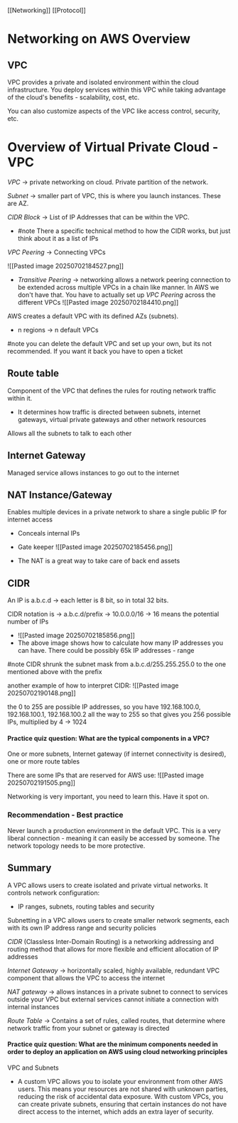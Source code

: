 [[Networking]] [[Protocol]]
# Networking on AWS Overview
## VPC
VPC provides a private and isolated environment within the cloud infrastructure. You deploy services within this VPC while taking advantage of the cloud's benefits - scalability, cost, etc. 

You can also customize aspects of the VPC like access control, security, etc. 

# Overview of Virtual Private Cloud - VPC 
*VPC* -> private networking on cloud. Private partition of the network. 

*Subnet* -> smaller part of VPC, this is where you launch  instances. These are AZ. 

*CIDR Block* -> List of IP Addresses that can be within the VPC. 
- #note There a specific technical method to how the CIDR works, but just think about it as a list of IPs 

*VPC Peering* -> Connecting VPCs

![[Pasted image 20250702184527.png]]

- *Transitive Peering* -> networking allows a network peering connection to be extended across multiple VPCs in a chain like manner. In AWS we don't have that. You have to actually set up *VPC Peering* across the different VPCs 
![[Pasted image 20250702184410.png]]

AWS creates a default VPC with its defined AZs (subnets). 
- n regions -> n default VPCs

#note you can delete the default VPC and set up your own, but its not recommended. If you want it back you have to open a ticket

## Route table
Component of the VPC that defines the rules for routing network traffic within it.
- It determines how traffic is directed between subnets, internet gateways, virtual private gateways and other network resources 

Allows all the subnets to talk to each other

## Internet Gateway
Managed service allows instances to go out to the internet

## NAT Instance/Gateway
Enables multiple devices in a private network to share a single public IP for internet access
- Conceals internal IPs
- Gate keeper 
![[Pasted image 20250702185456.png]]

- The NAT is a great way to take care of back end assets 

## CIDR 
An IP is a.b.c.d -> each letter is 8 bit, so in total 32 bits. 

CIDR notation is -> a.b.c.d/prefix -> 10.0.0.0/16 -> 16 means the potential number of IPs
- ![[Pasted image 20250702185856.png]]
- The above image shows how to calculate how many IP addresses you can have. There could be possibly 65k IP addresses - range

#note CIDR shrunk the subnet mask from a.b.c.d/255.255.255.0 to the one mentioned above with the prefix 

another example of how to interpret CIDR:
![[Pasted image 20250702190148.png]]

the 0 to 255 are possible IP addresses, so you have 192.168.100.0, 192.168.100.1, 192.168.100.2 all the way to 255 so that gives you 256 possible IPs, multiplied by 4 -> 1024
#### Practice quiz question: What are the typical components in a VPC?
One or more subnets, Internet gateway (if internet connectivity is desired), one or more route tables 

There are some IPs that are reserved for AWS use:
![[Pasted image 20250702191505.png]]


Networking is very important, you need to learn this. Have it spot on. 

### Recommendation - Best practice
Never launch a production environment in the default VPC. This is a very liberal connection - meaning it can easily be accessed by someone. The network topology needs to be more protective. 

## Summary
A VPC allows users to create isolated and private virtual networks. It controls network configuration:
- IP ranges, subnets, routing tables and security 

Subnetting in a VPC allows users to create smaller network segments, each with its own IP address range and security policies

*CIDR* (Classless Inter-Domain Routing) is a networking addressing and routing method that allows for more flexible and efficient allocation of IP addresses 

*Internet Gateway* -> horizontally scaled, highly available, redundant VPC component that allows the VPC to access the internet

*NAT gateway* -> allows instances in a private subnet to connect to services outside your VPC but external services cannot initiate a connection with internal instances

*Route Table* -> Contains a set of rules, called routes, that determine where network traffic from your subnet or gateway is directed 


#### Practice quiz question: What are the minimum components needed in order to deploy an application on AWS using cloud networking principles 
VPC and Subnets 
- A custom VPC allows you to isolate your environment from other AWS users. This means your resources are not shared with unknown parties, reducing the risk of accidental data exposure. With custom VPCs, you can create private subnets, ensuring that certain instances do not have direct access to the internet, which adds an extra layer of security.